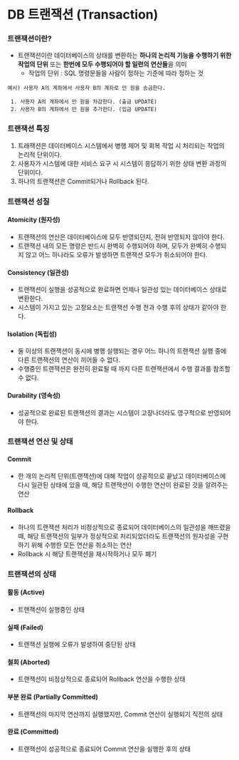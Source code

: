# DB 트랜잭션 (Transaction)
### 트랜잭션이란?
* 트랜잭션이란 데이터베이스의 상태를 변환하는 **하나의 논리적 기능을 수행하기 위한 작업의 단위** 또는 **한번에 모두 수행되어야 할 일련의 연산들**을 의미
  * 작업의 단위 : SQL 명령문들을 사람이 정하는 기준에 따라 정하는 것
```
예시) 사용자 A의 계좌에서 사용자 B의 계좌로 만 원을 송금한다.

 1. 사용자 A의 계좌에서 만 원을 차감한다. (출금 UPDATE)
 2. 사용자 B의 계좌에서 만 원을 추가한다. (입금 UPDATE)
```
### 트랜잭션 특징
1. 트래잭션은 데이터베이스 시스템에서 병행 제어 및 회복 작업 시 처리되는 작업의 논리적 단위이다.
2. 사용자가 시스템에 대한 서비스 요구 시 시스템이 응답하기 위한 상태 변환 과정의 단위이다.
3. 하나의 트랜잭션은 Commit되거나 Rollback 된다.
### 트랜잭션 성질
#### Atomicity (원자성)
* 트랜잭션의 연산은 데이터베이스에 모두 반영되던지,  전혀 반영되지 않아야 한다.
* 트랜잭션 내의 모든 명령은 반드시 완벽히 수행되어야 하며, 모두가 완벽히 수행되지 않고 어느 하나라도 오류가 발생하면 트랜잭션 모두가 취소되어야 한다.
#### Consistency (일관성)
* 트랜잭션이 실행을 성공적으로 완료하면 언제나 일관성 있는 데이터베이스 상태로 변환한다.
* 시스템이 가지고 있는 고정요소는 트랜잭션 수행 전과 수행 후의 상태가 같아야 한다. 
#### Isolation (독립성)
* 둘 이상의 트랜잭션이 동시에 병행 실행되는 경우 어느 하나의 트랜잭션 실행 중에 다른 트랜잭션의 연산이 끼어들 수 없다.
* 수행중인 트랜잭션은 완전히 완료될 때 까지 다른 트랜잭션에서 수행 결과를 참조할 수 없다.
#### Durability (영속성)
* 성공적으로 완료된 트랜잭션의 결과는 시스템이 고장나더라도 영구적으로 반영되어야 한다.
### 트랜잭션 연산 및 상태
#### Commit
* 한 개의 논리적 단위(트랜잭션)에 대해 작업이 성공적으로 끝났고 데이터베이스에 다시 일관된 상태에 있을 때, 해당 트랜잭션이 수행한 연산이 완료된 것을 알려주는 연산
#### Rollback
* 하나의 트랜잭션 처리가 비정상적으로 종료되어 데이터베이스의 일관성을 깨뜨렸을 때, 해당 트랜잭션의 일부가 정상적으로 처리되었더라도 트랜잭션의 원자성을 구현하기 위해 수행한 모든 연산을 취소하는 연산
* Rollback 시 해당 트랜잭션을 재시작하거나 모두 폐기
### 트랜잭션의 상태
#### 활동 (Active)
* 트랜잭션이 실행중인 상태
#### 실패 (Failed)
* 트랜잭션 실행에 오류가 발생하여 중단된 상태
#### 철회 (Aborted)
* 트랜잭션이 비정상적으로 종료되어 Rollback 연산을 수행한 상태
#### 부분 완료 (Partially Committed)
* 트랜잭션의 마지막 연산까지 실행했지만, Commit 연산이 실행되기 직전의 상태
#### 완료 (Committed)
* 트랜잭션이 성공적으로 종료되어 Commit 연산을 실행한 후의 상태
